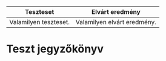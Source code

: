 | Teszteset               | Elvárt eredmény      | 
|-------------------------|-----------------------------------------------------| 
| Valamilyen teszteset. | Valamilyen elvárt eredmény. |

# Teszt jegyzőkönyv